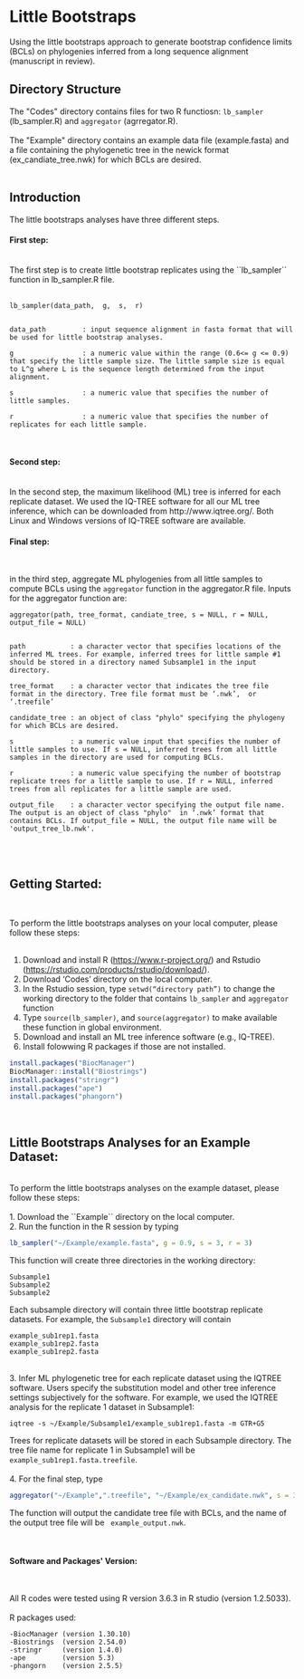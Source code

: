 # Little Bootstraps 
Using the little bootstraps approach to generate bootstrap confidence limits (BCLs) on phylogenies inferred from a long sequence alignment (manuscript in review).
<br />

## Directory Structure 
The "Codes" directory contains files for two R functiosn: ``lb_sampler`` (lb_sampler.R) and ``aggregator`` (agrregator.R). <br />
<br />
The "Example" directory contains an example data file (example.fasta) and a file containing the phylogenetic tree in the newick format (ex_candiate_tree.nwk) for which BCLs are desired. <br />
<br />

## Introduction
The little bootstraps analyses have three different steps. 
<br />
#### First step: 
<br />
The first step is to create little bootstrap replicates using the ``lb_sampler``  function in lb_sampler.R file. <br /> <br />

```
lb_sampler(data_path,  g,  s,  r)


data_path         : input sequence alignment in fasta format that will be used for little bootstrap analyses. 

g                 : a numeric value within the range (0.6<= g <= 0.9) that specify the little sample size. The little sample size is equal to L^g where L is the sequence length determined from the input alignment.  

s                 : a numeric value that specifies the number of little samples. 

r                 : a numeric value that specifies the number of replicates for each little sample.
```
<br />

#### Second step:

<br />
In the second step, the maximum likelihood (ML) tree is inferred for each replicate dataset. We used the IQ-TREE software for all our ML tree inference, which can be downloaded from http://www.iqtree.org/. Both Linux and Windows versions of IQ-TREE software are available. 

<br />

#### Final step:

<br />

in the third step, aggregate ML phylogenies from all little samples to compute BCLs using the ``aggregator`` function in the aggregator.R file. Inputs for the aggregator function are:

```
aggregator(path, tree_format, candiate_tree, s = NULL, r = NULL, output_file = NULL)


path           : a character vector that specifies locations of the inferred ML trees. For example, inferred trees for little sample #1 should be stored in a directory named Subsample1 in the input directory.

tree_format    : a character vector that indicates the tree file format in the directory. Tree file format must be ‘.nwk’,  or ‘.treefile’

candidate_tree : an object of class "phylo" specifying the phylogeny for which BCLs are desired. 

s              : a numeric value input that specifies the number of little samples to use. If s = NULL, inferred trees from all little samples in the directory are used for computing BCLs. 

r              : a numeric value specifying the number of bootstrap replicate trees for a little sample to use. If r = NULL, inferred trees from all replicates for a little sample are used. 

output_file    : a character vector specifying the output file name. The output is an object of class "phylo"  in ‘.nwk’ format that contains BCLs. If output_file = NULL, the output file name will be 'output_tree_lb.nwk'.
```
<br />

<br />

## Getting Started:

<br />

To perform the little bootstraps analyses on your local computer, please follow these steps:<br /><br />
1.	Download and install R (https://www.r-project.org/) and Rstudio (https://rstudio.com/products/rstudio/download/).<br />
2.	Download ‘Codes’ directory on the local computer. <br />
3.	In the Rstudio session, type ``setwd(“directory path”)`` to change the working directory to the folder that contains ``lb_sampler`` and ``aggregator`` function<br />
4.	Type ``source(lb_sampler)``, and ``source(aggregator)`` to make available these  function in global environment. <br />
5.	Download and install an ML tree inference software (e.g., IQ-TREE). <br />
6.	Install folowwing R packages if those are not installed. 

```R
install.packages("BiocManager")
BiocManager::install("Biostrings")
install.packages("stringr")
install.packages("ape")
install.packages("phangorn")
```

<br />

## Little Bootstraps Analyses for an Example Dataset:

<br />
To perform the little bootstraps analyses on the example dataset, please follow these steps:<br /><br />
1.	Download the ``Example`` directory on the local computer. <br />
2.	Run the function in the R session by typing 

```R
lb_sampler("~/Example/example.fasta", g = 0.9, s = 3, r = 3)
```

This function will create three directories in the working directory:

```
Subsample1
Subsample2
Subsample2
```

Each subsample directory will contain three little bootstrap replicate datasets. For example, the ``Subsample1`` directory will contain 

```
example_sub1rep1.fasta
example_sub1rep2.fasta
example_sub1rep2.fasta
```
<br />
3.	Infer ML phylogenetic tree for each replicate dataset using the IQTREE software. Users specify the substitution model and other tree inference settings subjectively for the software. For example, we used the IQTREE analysis for the replicate 1 dataset in Subsample1:<br />

``` 
iqtree -s ~/Example/Subsample1/example_sub1rep1.fasta -m GTR+G5
```

Trees for replicate datasets will be stored in each Subsample directory. The tree file name for replicate 1 in Subsample1 will be `` example_sub1rep1.fasta.treefile``. <br /><br />
4.	For the final step, type 

```R
aggregator("~/Example",".treefile", "~/Example/ex_candidate.nwk", s = 3, r = 3, output_file = "example_output")
```

The function will output the candidate tree file with BCLs, and the name of the output tree file will be `` example_output.nwk``.<br />

<br />

#### Software and Packages' Version:

<br />

All R codes were tested using R version 3.6.3 in R studio (version 1.2.5033).
<br />  
R packages used:
<br />

```
-BiocManager (version 1.30.10)
-Biostrings  (version 2.54.0)
-stringr     (version 1.4.0)
-ape         (version 5.3)
-phangorn    (version 2.5.5)
```

<br />
<br />

